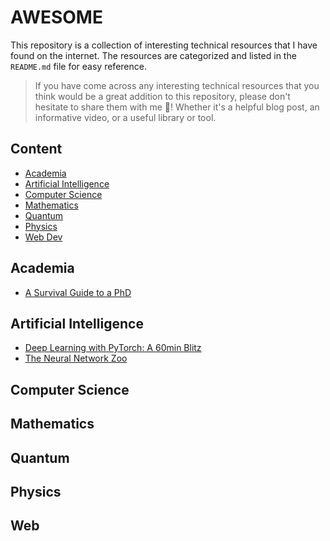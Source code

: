 # AWESOME

This repository is a collection of interesting technical resources that I have found on the internet. The resources are categorized and listed in the `README.md` file for easy reference.

> If you have come across any interesting technical resources that you think would be a great addition to this repository, please don't hesitate to share them with me 🙏! Whether it's a helpful blog post, an informative video, or a useful library or tool.

## Content

- [Academia](#academia)
- [Artificial Intelligence](#artificial-intelligence)
- [Computer Science](#computer-science)
- [Mathematics](#mathematics)
- [Quantum](#quantum)
- [Physics](#physics)
- [Web Dev](#web)

## Academia

- [A Survival Guide to a PhD](https://karpathy.github.io/2016/09/07/phd/)

## Artificial Intelligence

- [Deep Learning with PyTorch: A 60min Blitz](https://pytorch.org/tutorials/beginner/deep_learning_60min_blitz.html)
- [The Neural Network Zoo](https://www.asimovinstitute.org/neural-network-zoo/)

## Computer Science

## Mathematics

## Quantum

## Physics

## Web

